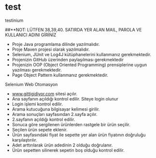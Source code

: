 # test
testinium

##**NOT: LÜTFEN 38,39,40. SATIRDA YER ALAN MAIL, PAROLA VE KULLANICI ADINI GİRİNİZ

-	Proje Java programlama dilinde yazılmalıdır.
-	Proje Maven projesi olarak yazılmalıdır.
-	Selenium, JUnit ve Log4J kütüphanelerini kullanmanız gerekmektedir.
-	Projenizin GitHub üzerinden paylaşılması gerekmektedir
-	Projenizin OOP (Object Oriented Programming) prensiplerine uygun yazılması gerekmektedir.
-	Page Object Pattern kullanmanız gerekmektedir.


Selenium Web Otomasyon
-	www.gittigidiyor.com sitesi açılır.
-	Ana sayfanın açıldığı kontrol edilir. Siteye login olunur
-	Login işlemi kontrol edilir.
-	Arama kutucuğuna bilgisayar kelimesi girilir.
-	Arama sonuçları sayfasından 2.sayfa açılır.
-	2.sayfanın açıldığı kontrol edilir.
-	Sonuca göre sergilenen ürünlerden rastgele bir ürün seçilir.
-	Seçilen ürün sepete eklenir.
-	Ürün sayfasındaki fiyat ile sepette yer alan ürün fiyatının doğruluğu karşılaştırılır.
-	Adet arttırılarak ürün adedinin 2 olduğu doğrulanır.
-	Ürün sepetten silinerek sepetin boş olduğu kontrol edilir.
